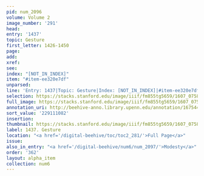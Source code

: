 ```yaml
---
pid: num_2096
volume: Volume 2
image_number: '291'
head:
entry: '1437'
topic: Gesture
first_letter: 1426-1450
page:
add:
xref:
see:
index: "[NOT_IN_INDEX]"
item: "#item-ee320e7df"
unparsed:
line: 'Entry: 1437|Topic: Gesture|Index: [NOT_IN_INDEX]|#item-ee320e7df'
selection: https://stacks.stanford.edu/image/iiif/fm855tg5659/1607_0758/396,1082,2872,332/full/0/default.jpg
full_image: https://stacks.stanford.edu/image/iiif/fm855tg5659/1607_0758/full/full/0/default.jpg
annotation_uri: http://beehive-anno.library.upenn.edu/annotation/1675446492730
sort_value: '229111082'
insertion:
thumbnail: https://stacks.stanford.edu/image/iiif/fm855tg5659/1607_0758/396,1082,600,180/250,/0/default.jpg
label: 1437. Gesture
location: "<a href='/digital-beehive/toc/toc2_281/'>Full Page</a>"
issue:
also_in_entry: "<a href='/digital-beehive/num6/num_2097/'>Modesty</a>"
order: '362'
layout: alpha_item
collection: num6
---
```

